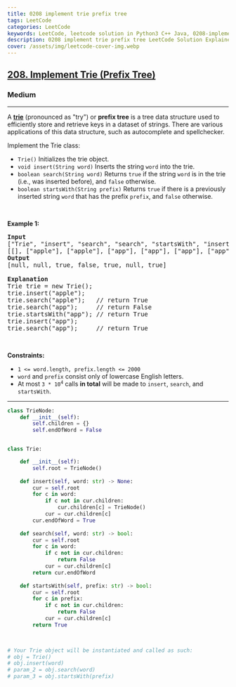 ```yaml
---
title: 0208 implement trie prefix tree
tags: LeetCode
categories: LeetCode
keywords: LeetCode, leetcode solution in Python3 C++ Java, 0208-implement-trie-prefix-tree solution
description: 0208 implement trie prefix tree LeetCode Solution Explained
cover: /assets/img/leetcode-cover-img.webp
---
```





<h2><a href="https://leetcode.com/problems/implement-trie-prefix-tree/">208. Implement Trie (Prefix Tree)</a></h2><h3>Medium</h3><hr><div><p>A <a href="https://en.wikipedia.org/wiki/Trie" target="_blank"><strong>trie</strong></a> (pronounced as "try") or <strong>prefix tree</strong> is a tree data structure used to efficiently store and retrieve keys in a dataset of strings. There are various applications of this data structure, such as autocomplete and spellchecker.</p>

<p>Implement the Trie class:</p>

<ul>
	<li><code>Trie()</code> Initializes the trie object.</li>
	<li><code>void insert(String word)</code> Inserts the string <code>word</code> into the trie.</li>
	<li><code>boolean search(String word)</code> Returns <code>true</code> if the string <code>word</code> is in the trie (i.e., was inserted before), and <code>false</code> otherwise.</li>
	<li><code>boolean startsWith(String prefix)</code> Returns <code>true</code> if there is a previously inserted string <code>word</code> that has the prefix <code>prefix</code>, and <code>false</code> otherwise.</li>
</ul>

<p>&nbsp;</p>
<p><strong class="example">Example 1:</strong></p>

<pre><strong>Input</strong>
["Trie", "insert", "search", "search", "startsWith", "insert", "search"]
[[], ["apple"], ["apple"], ["app"], ["app"], ["app"], ["app"]]
<strong>Output</strong>
[null, null, true, false, true, null, true]

<strong>Explanation</strong>
Trie trie = new Trie();
trie.insert("apple");
trie.search("apple");   // return True
trie.search("app");     // return False
trie.startsWith("app"); // return True
trie.insert("app");
trie.search("app");     // return True
</pre>

<p>&nbsp;</p>
<p><strong>Constraints:</strong></p>

<ul>
	<li><code>1 &lt;= word.length, prefix.length &lt;= 2000</code></li>
	<li><code>word</code> and <code>prefix</code> consist only of lowercase English letters.</li>
	<li>At most <code>3 * 10<sup>4</sup></code> calls <strong>in total</strong> will be made to <code>insert</code>, <code>search</code>, and <code>startsWith</code>.</li>
</ul>
</div>

---




```python
class TrieNode:
    def __init__(self):
        self.children = {}
        self.endOfWord = False


class Trie:

    def __init__(self):
        self.root = TrieNode()
        
    def insert(self, word: str) -> None:
        cur = self.root
        for c in word:
            if c not in cur.children:
                cur.children[c] = TrieNode()
            cur = cur.children[c]
        cur.endOfWord = True
        
    def search(self, word: str) -> bool:
        cur = self.root
        for c in word:
            if c not in cur.children:
                return False
            cur = cur.children[c]
        return cur.endOfWord
        
    def startsWith(self, prefix: str) -> bool:
        cur = self.root
        for c in prefix:
            if c not in cur.children:
                return False
            cur = cur.children[c]
        return True

    

# Your Trie object will be instantiated and called as such:
# obj = Trie()
# obj.insert(word)
# param_2 = obj.search(word)
# param_3 = obj.startsWith(prefix)
```
